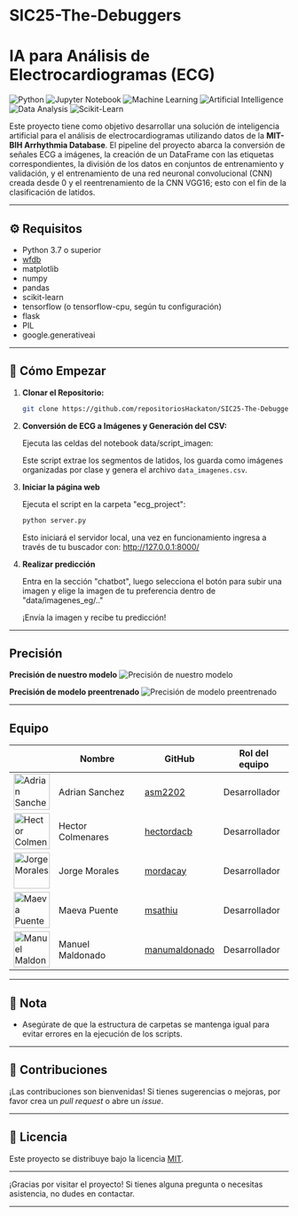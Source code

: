 # SIC25-The-Debuggers
# IA para Análisis de Electrocardiogramas (ECG)
![Python](https://img.shields.io/badge/Code-Python-blue.svg)
![Jupyter Notebook](https://img.shields.io/badge/Tool-Jupyter%20Notebook-orange.svg)
![Machine Learning](https://img.shields.io/badge/Technology-Machine%20Learning-yellow.svg)
![Artificial Intelligence](https://img.shields.io/badge/Field-Artificial%20Intelligence-brightgreen.svg)
![Data Analysis](https://img.shields.io/badge/Focus-Data%20Analysis-red.svg)
![Scikit-Learn](https://img.shields.io/badge/Library-Scikit--Learn-ffbb00.svg)

Este proyecto tiene como objetivo desarrollar una solución de inteligencia artificial para el análisis de electrocardiogramas utilizando datos de la **MIT-BIH Arrhythmia Database**. El pipeline del proyecto abarca la conversión de señales ECG a imágenes, la creación de un DataFrame con las etiquetas correspondientes, la división de los datos en conjuntos de entrenamiento y validación, y el entrenamiento de una red neuronal convolucional (CNN) creada desde 0 y el reentrenamiento de la CNN VGG16; esto con el fin de la clasificación de latidos.

---

## ⚙️ Requisitos

- Python 3.7 o superior
- [wfdb](https://github.com/MIT-LCP/wfdb-python)
- matplotlib
- numpy
- pandas
- scikit-learn
- tensorflow (o tensorflow-cpu, según tu configuración)
- flask
- PIL
- google.generativeai

---

## 🚀 Cómo Empezar

1. **Clonar el Repositorio:**

   ```bash
   git clone https://github.com/repositoriosHackaton/SIC25-The-Debuggers.git
   ```

2. **Conversión de ECG a Imágenes y Generación del CSV:**

   Ejecuta las celdas del notebook data/script_imagen:

   Este script extrae los segmentos de latidos, los guarda como imágenes organizadas por clase y genera el archivo `data_imagenes.csv`.

3. **Iniciar la página web**

   Ejecuta el script en la carpeta "ecg_project":
   ```bash
   python server.py
   ```
   Esto iniciará el servidor local, una vez en funcionamiento ingresa a través de tu buscador con:
   http://127.0.0.1:8000/

5. **Realizar predicción**

   Entra en la sección "chatbot", luego selecciona el botón para subir una imagen y elige la imagen de
   tu preferencia dentro de "data/imagenes_eg/.."

   ¡Envía la imagen y recibe tu predicción!

---
## Precisión

**Precisión de nuestro modelo**
![Precisión de nuestro modelo](img/precisión_cnn_ecg.PNG)

**Precisión de modelo preentrenado**
![Precisión de modelo preentrenado](img/precisión_cnn_preentrenado.PNG)

---
## Equipo

<!-- markdownlint-disable MD033 -->
<table>
   <thead>
      <tr>
         <th></th>
         <th><strong>Nombre</strong></th>
         <th><strong>GitHub</strong></th>
         <th><strong>Rol del equipo</strong></th>
      </tr>
   </thead>
   <tbody>
      <tr>
         <td>
            <img src="https://avatars.githubusercontent.com/u/125231044?v=4/"
                 alt="Adrian Sanchez" width="65">
         </td>
         <td>Adrian Sanchez</td>
         <td><a href="https://github.com/asm2202">asm2202</a></td>
         <td>Desarrollador</td>
      </tr>
      <tr>
         <td>
            <img src="https://avatars.githubusercontent.com/u/115899276?v=4"
                 alt="Hector Colmenares" width="65">
         </td>
         <td>Hector Colmenares</td>
         <td><a href="https://github.com/hectordacb">hectordacb</a></td>
         <td>Desarrollador</td>
      </tr>
      <tr>
         <td>
            <img src="https://avatars.githubusercontent.com/u/140109596?v=4"
                 alt="Jorge Morales" width="65">
         </td>
         <td>Jorge Morales</td>
         <td><a href="https://github.com/mordacay">mordacay</a></td>
         <td>Desarrollador</td>
      </tr>
      <tr>
         <td>
            <img src="https://avatars.githubusercontent.com/u/125399105?v=4"
                 alt="Maeva Puente" width="65">
         </td>
         <td>Maeva Puente</td>
         <td><a href="https://github.com/msathiu">msathiu</a></td>
         <td>Desarrollador</td>
      </tr>
      <tr>
         <td>
            <img src="https://avatars.githubusercontent.com/u/125196247?v=4"
                 alt="Manuel Maldonado" width="65">
         </td>
         <td>Manuel Maldonado</td>
         <td><a href="https://github.com/manumaldonado">manumaldonado</a></td>
         <td>Desarrollador</td>
      </tr>
   </tbody>
</table>
<!-- markdownlint-enable MD033 -->

---

## 📌 Nota

- Asegúrate de que la estructura de carpetas se mantenga igual para evitar errores en la ejecución de los scripts.

---

## 🤝 Contribuciones

¡Las contribuciones son bienvenidas! Si tienes sugerencias o mejoras, por favor crea un _pull request_ o abre un _issue_.

---

## 📄 Licencia

Este proyecto se distribuye bajo la licencia [MIT](LICENSE).

---

¡Gracias por visitar el proyecto! Si tienes alguna pregunta o necesitas asistencia, no dudes en contactar.

---
